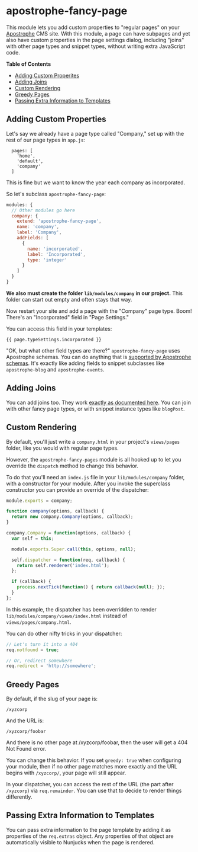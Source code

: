 # apostrophe-fancy-page

This module lets you add custom properties to "regular pages" on your [Apostrophe](http://github.com/punkave/apostrophe-sandbox) CMS site. With this module, a page can have subpages and yet also have custom properties in the page settings dialog, including "joins" with other page types and snippet types, without writing extra JavaScript code.

**Table of Contents**
* [Adding Custom Properites](#adding-custom-properties)
* [Adding Joins](#adding-joins)
* [Custom Rendering](#custom-rendering)
* [Greedy Pages](#greedy-pages)
* [Passing Extra Information to Templates](#passing-extra-information-to-templates)

## Adding Custom Properties

Let's say we already have a page type called "Company," set up with the rest of our page types in `app.js`:

```javacript
  pages: [
    'home',
    'default',
    'company'
  ]
```

This is fine but we want to know the year each company as incorporated.

So let's subclass `apostrophe-fancy-page`:

```javascript
modules: {
  // Other modules go here
  company: {
    extend: 'apostrophe-fancy-page',
    name: 'company',
    label: 'Company',
    addFields: [
      {
        name: 'incorporated',
        label: 'Incorporated',
        type: 'integer'
      }
    ]
  }
}
```

**We also must create the folder `lib/modules/company` in our project.** This folder can start out empty and often stays that way.

Now restart your site and add a page with the "Company" page type. Boom! There's an "Incorporated" field in "Page Settings."

You can access this field in your templates:

    {{ page.typeSettings.incorporated }}

"OK, but what other field types are there?" `apostrophe-fancy-page` uses Apostrophe schemas. You can do anything that is [supported by Apostrophe schemas](http://github.com/punkave/apostrophe-schemas). It's exactly like adding fields to snippet subclasses like `apostrophe-blog` and `apostrophe-events`.

## Adding Joins

You can add joins too. They work [exactly as documented here](http://github.com/punkave/apostrophe-schemas). You can join with other fancy page types, or with snippet instance types like `blogPost`.

## Custom Rendering

By default, you'll just write a `company.html` in your project's `views/pages` folder, like you would with regular page types.

However, the `apostrophe-fancy-pages` module is all hooked up to let you override the `dispatch` method to change this behavior.

To do that you'll need an `index.js` file in your `lib/modules/company` folder, with a constructor for your module. After you invoke the superclass constructor you can provide an override of the dispatcher:

```javascript
module.exports = company;

function company(options, callback) {
  return new company.Company(options, callback);
}

company.Company = function(options, callback) {
  var self = this;

  module.exports.Super.call(this, options, null);

  self.dispatcher = function(req, callback) {
    return self.renderer('index.html');
  };

  if (callback) {
    process.nextTick(function() { return callback(null); });
  }
};
```

In this example, the dispatcher has been overridden to render `lib/modules/company/views/index.html` instead of `views/pages/company.html`.

You can do other nifty tricks in your dispatcher:

```javascript
// Let's turn it into a 404
req.notfound = true;

// Or, redirect somewhere
req.redirect = 'http://somewhere';
```

## Greedy Pages

By default, if the slug of your page is:

    /xyzcorp

And the URL is:

    /xyzcorp/foobar

And there is no other page at /xyzcorp/foobar, then the user will get a 404 Not Found error.

You can change this behavior. If you set `greedy: true` when configuring your module, then if no other page matches more exactly and the URL begins with `/xyzcorp/`, your page will still appear.

In your dispatcher, you can access the rest of the URL (the part after `/xyzcorp`) via `req.remainder`. You can use that to decide to render things differently.

## Passing Extra Information to Templates

You can pass extra information to the page template by adding it as properties of the `req.extras` object. Any properties of that object are automatically visible to Nunjucks when the page is rendered.
